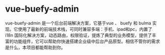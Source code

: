# vue-buefy-admin
vue-buefy-admin 是一个后台前端解决方案，它基于vue 、 buefy 和 bulma 实现。它使用了最新的前端技术栈，可同时兼容多端：手机、ipad和pc，内置了 i18n 国际化解决方案，动态路由，权限验证，提炼了典型的业务模型，提供了丰富的功能组件，它可以帮助你快速搭建企业级中后台产品原型。相信不管你的需求是什么，本项目都能帮助到你。
